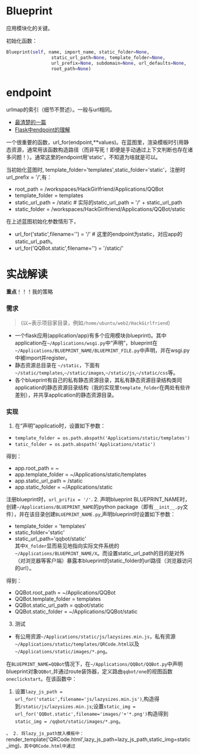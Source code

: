 # Blueprint
应用模块化的关键。

初始化函数：
```python
Blueprint(self, name, import_name, static_folder=None,
                 static_url_path=None, template_folder=None,
                 url_prefix=None, subdomain=None, url_defaults=None,
                 root_path=None)
```

# endpoint
urlmap的索引（细节不赘述）。一般与url相同。
- [最清楚的一篇](http://blog.csdn.net/bestallen/article/details/52107944)
- [Flask中endpoint的理解](http://www.cnblogs.com/eric-nirnava/p/endpoint.html)

一个很重要的函数，url_for(endpoint,**values)。在蓝图里，渲染模板时引用静态资源，通常用该函数构造路径（而非写死！即便是手动通过上下文判断也存在诸多问题！）。通常这里的endpoint用'static'，不知道为啥就是可以。

当初始化蓝图时, template_folder='templates',static_folder='static'，注册时url_prefix = '/',有：
- root_path = /workspaces/HackGirlfriend/Applications/QQBot
- template_folder = templates
- static_url_path = /static # 实际的static_url_path = '/' + static_url_path
- static_folder = /workspaces/HackGirlfriend/Applications/QQBot/static


在上述蓝图初始化参数情形下，
- url_for('static',filename='') = '/' # 这里的endpoint为static，对应app的static_url_path。
- url_for('QQBot.static',filename='') = '/static/'

# 实战解读
**重点**！！！我的策略
### 需求
>(以~表示项目家目录，例如`/home/ubuntu/web2/HackGirlfriend`)
- 一个flask应用(application/app)有多个应用模块(blueprint)。其中application在`~/Applications/wsgi.py`中“声明”，blueprint在`~/Applications/BLUEPRINT_NAME/BLUEPRINT_FILE.py`中声明，并在wsgi.py中被import并register。
- 静态资源总目录在 `~/static`，下面有`~/static/templates`,`~/static/images`,`~/static/js`,`~/static/css`等。
- 各个blueprint有自己的私有静态资源目录，其私有静态资源目录结构类同application的静态资源目录结构（我的实现里`template_folder`在两处有些许差别），并共享application的静态资源目录。

### 实现
1. 在“声明”applicatio时，设置如下参数：
- `template_folder = os.path.abspath('Applications/static/templates')`
- `tatic_folder = os.path.abspath('Applications/static')`

得到：
- app.root_path = ~
- app.template_folder = ~/Applications/static/templates
- app.static_url_path = /static
- app.static_folder = ~/Applications/static

注册blueprint时，`url_prifix = '/'`.
2.  声明blueprint BLUEPRINT_NAME时，
创建`~/Applications/BLUEPRINT_NAME`的python package（即有`__init__.py`文件），并在该目录创建`BLUEPRINT_NAME.py`,声明blueprint时设置如下参数：
- template_folder = 'templates'
- static_folder='static'
- static_url_path='qqbot/static'    
其中`X_folder`显而易见地指向实际文件系统的`~/Applications/BLUEPRINT_NAME/X`。而设置static_url_path的目的是对外（对浏览器等客户端）暴露本blueprint的static_folder的url路径（浏览器访问的url）。

得到：
- QQBot.root_path = ~/Applications/QQBot
- QQBot.template_folder = templates
- QQBot.static_url_path = qqbot/static
- QQBot.static_folder = ~/Applications/QQBot/static

3. 测试

- 有公用资源`~/Applications/static/js/lazysizes.min.js`，私有资源`~/Applications/static/templates/QRCode.html`以及`~/Applications/static/images/*.png`。

在`BLUEPRINT_NAME=QQBot`情况下，在`~/Applications/QQBot/QQBot.py`中声明blueprint对象`QQBot`,并通过route装饰器，定义路由`qqbot/one`的视图函数`oneclickstart`。在该函数中：

1. 设置`lazy_js_path = url_for('static',filename='js/lazysizes.min.js')`,构造得到`/static/js/lazysizes.min.js`;设置`static_img = url_for('QQBot.static',filename='images/'+'*.png')`构造得到`static_img = /qqbot/static/images/*.png`。

`。
2. 将lazy_js_path放入模板中：`render_template('QRCode.html',lazy_js_path=lazy_js_path,static_img=static_img)`。其中QRCode.html中通过`<script>`,`<img>`标签引入`{{ lazy_js_path }}`,`{{ static_img }}`。
    
3. 浏览器访问`ip:port/qqbot/one`,检查元素可知，js文件的实际GET路径为`http://ip:port/static/js/lazysizes.min.js`,png图片的实际GET路径为`http://ip:port/qqbot/static/images/*.png`。
均可正常访问。（无论是在`~`路径下`python Applications/wsgi.py`还是在`~/Applicaitons`路径下`python wsgi.py`。这里需要说明的是，如果不使用url_for构造路径，而手动指定，在上述两种情形下有较大偏差，最好不用）

注：上文中所述“声明”意会即可 ~= 类的实例化 or 对象初始化 or 构造对象 etc.

注2：以上值得揣摩的是url_for的endpoint参数，我用到了'static','QQBot.static'两个。分别指向了公有的`~/Applications/static`目录和私有的`~/Applications/QQBot/static`。

# Nginx反向代理的新坑
- [Flask的url_for重定向问题和相应源码分析](https://jiayi.space/post/flaskde-url_forzhong-ding-xiang-wen-ti-he-xiang-ying-yuan-ma-fen-xi)